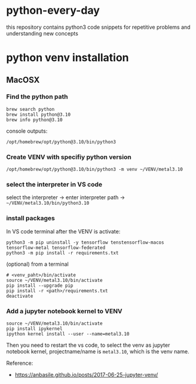# python-every-day
this repository contains python3 code snippets for repetitive problems and understanding new concepts

# python venv installation
## MacOSX
### Find the python path
```
brew search python
brew install python@3.10
brew info python@3.10
```
console outputs:
```console
/opt/homebrew/opt/python@3.10/bin/python3
```

### Create VENV with specifiy python version
```
/opt/homebrew/opt/python@3.10/bin/python3 -m venv ~/VENV/metal3.10
```

### select the interpreter in VS code
select the interpreter -> enter interpreter path -> `~/VENV/metal3.10/bin/python3.10`

### install packages
In VS code terminal after the VENV is activate:

```shell
python3 -m pip uninstall -y tensorflow tenstensorflow-macos tensorflow-metal tensorflow-federated
python3 -m pip install -r requirements.txt
```

(optional) from a terminal
```shell
# <venv_paht>/bin/activate
source ~/VENV/metal3.10/bin/activate
pip install --upgrade pip
pip install -r <path>/requirements.txt
deactivate
```

### Add a jupyter notebook kernel to VENV
```shell
source ~/VENV/metal3.10/bin/activate
pip install ipykernel
ipython kernel install --user --name=metal3.10
```
Then you need to restart the vs code, to select the venv as jupyter notebook kernel,
projectname/name is `metal3.10`, which is the venv name.

Reference:
* https://anbasile.github.io/posts/2017-06-25-jupyter-venv/


